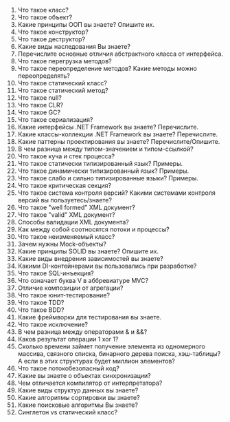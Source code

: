 
1.	Что такое класс?
2.	Что такое объект?
3.	Какие принципы ООП вы знаете? Опишите их.
4.	Что такое конструктор?
5.	Что такое деструктор?
6.	Какие виды наследования Вы знаете?
7.	Перечислите основные отличия абстрактного класса от интерфейса.
8.	Что такое перегрузка методов?
9.	Что такое переопределение методов? Какие методы можно переопределять?
10.	Что такое статический класс?
11.	Что такое статический метод?
12.	Что такое null?
13.	Что такое CLR?
14.	Что такое GC?
15.	Что такое сериализация?
16.	Какие интерфейсы .NET Framework вы знаете? Перечислите.
17.	Какие классы-коллекции .NET Framework вы знаете? Перечислите.
18.	Какие паттерны проектирования вы знаете? Перечислите/Опишите.
19.	В чем разница между типом-значением и типом-ссылкой?
20.	Что такое куча и стек процесса?
21.	Что такое статически типизированный язык? Примеры.
22.	Что такое динамически типизированный язык? Примеры.
23.	Что такое слабо и сильно типизированные языки? Примеры.
24.	Что такое критическая секция?
25.	Что такое система контроля версий? Какими системами контроля версий вы пользуетесь/знаете?
26.	Что такое "well formed" XML документ?
27.	Что такое "valid" XML документ?
28.	Способы валидации XML документа?
29.	Как между собой соотносятся потоки и процессы?
30.	Что такое неизменяемый класс?
31.	Зачем нужны Mock-объекты?
32.	Какие принципы SOLID вы знаете? Опишите их.
33.	Какие виды внедрения зависимостей вы знаете?
34.	Какими DI-контейнерами вы пользовались при разработке?
35.	Что такое SQL-инъекция?
36.	Что означает буква V в аббревиатуре MVC?
37.	Отличие композиции от агрегации?
38.	Что такое юнит-тестирование?
39.	Что такое TDD?
40.	Что такое BDD?
41.	Какие фреймворки для тестирования вы знаете.
42.	Что такое исключение?
43.	В чем разница между операторами & и &&?
44.	Каков результат операции 1 xor 1?
45.	Сколько времени займет получение элемента из одномерного массива, связного списка, бинарного дерева поиска, хэш-таблицы? А если в этих структурах будет миллион элементов?
46.	Что такое потокобезопасный код?
47.	Какие вы знаете о объектах синхронизации?
48.	Чем отличается компилятор от интерпретатора?
49.	Какие виды структур данных вы знаете?
50.	Какие алгоритмы сортировки вы знаете?
51. Какие поисковые алгоритмы Вы знаете?
52. Синглетон vs статический класс?


